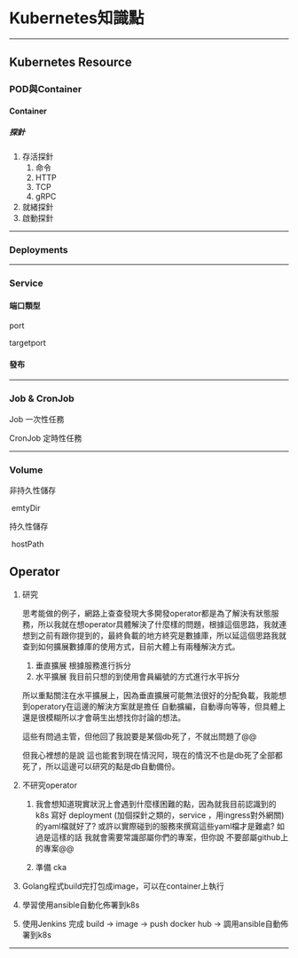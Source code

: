# Kubernetes知識點

---





## Kubernetes Resource

### POD與Container

#### Container

##### 探針

1. 存活探針
   1. 命令
   2. HTTP
   3. TCP
   4. gRPC
2. 就緒探針
3. 啟動探針

---

### Deployments



---

### Service 

#### 端口類型

port

targetport

#### 發布



---

### Job & CronJob

Job 一次性任務

CronJob 定時性任務

---

### Volume

非持久性儲存

​	emtyDir

持久性儲存

​	hostPath



## Operator

1. 研究 

   思考能做的例子，網路上查查發現大多開發operator都是為了解決有狀態服務，所以我就在想operator具體解決了什麼樣的問題，根據這個思路，我就連想到之前有跟你提到的，最終負載的地方終究是數據庫，所以延這個思路我就查到如何擴展數據庫的使用方式，目前大體上有兩種解決方式。

   1. 垂直擴展 根據服務進行拆分
   2. 水平擴展 我目前只想的到使用會員編號的方式進行水平拆分

   所以重點關注在水平擴展上，因為垂直擴展可能無法很好的分配負載，我能想到operatory在這邊的解決方案就是擔任 自動擴編，自動導向等等，但具體上還是很模糊所以才會萌生出想找你討論的想法。

   這些有問過主管，但他回了我說要是某個db死了，不就出問題了@@

   但我心裡想的是說 這也能套到現在情況阿，現在的情況不也是db死了全部都死了，所以這邊可以研究的點是db自動備份。

2. 不研究operator 

   1. 我會想知道現實狀況上會遇到什麼樣困難的點，因為就我目前認識到的k8s 寫好 deployment (加個探針之類的，service ，用ingress對外網關) 的yaml檔就好了? 或許以實際碰到的服務來撰寫這些yaml檔才是難處? 如過是這樣的話 我就會需要常識部屬你們的專案，但你說 不要部屬github上的專案@@

   2. 準備 cka

      

1. Golang程式build完打包成image，可以在container上執行
2. 學習使用ansible自動化佈署到k8s
3. 使用Jenkins 完成 build -> image -> push docker hub -> 調用ansible自動佈署到k8s 

---

